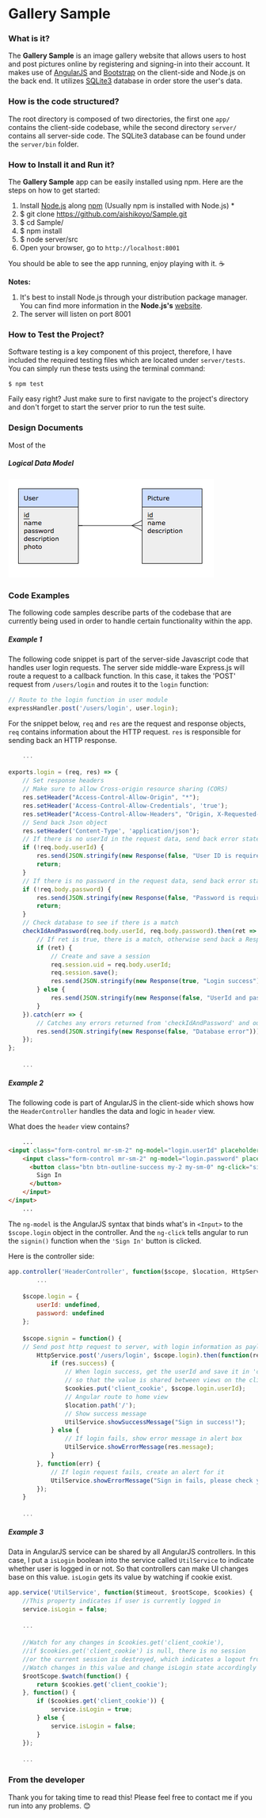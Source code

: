 # Gallery Sample
### What is it?
The **Gallery Sample** is an image gallery website that allows users to host and post pictures online by registering and signing-in into their account. It makes use of [AngularJS](https://angularjs.org/) and [Bootstrap](https://getbootstrap.com/) on the client-side and Node.js on the back end. It utilizes [SQLite3](https://www.sqlite.org/) database in order store the user's data.

### How is the code structured?
The root directory is composed of two directories, the first one `app/` contains the client-side codebase, while the second directory `server/` contains all server-side code. The SQLite3 database can be found under the `server/bin` folder.

### How to Install it and Run it?
The **Gallery Sample** app can be easily installed using npm. Here are the steps on how to get started:

1. Install [Node.js](https://nodejs.org/) along [npm](https://www.npmjs.com/get-npm) (Usually npm is installed with Node.js) *
2. $ git clone https://github.com/aishikoyo/Sample.git
3. $ cd Sample/
4. $ npm install
5. $ node server/src 
6. Open your browser, go to `http://localhost:8001`

You should be able to see the app running, enjoy playing with it. :coffee:

**Notes:** 
1. It's best to install Node.js through your distribution package manager. You can find more information in the **Node.js's** [website](https://nodejs.org/en/download/package-manager/).
2. The server will listen on port 8001

### How to Test the Project?
Software testing is a key component of this project, therefore, I have included the required testing files which are located under `server/tests`. You can simply run these tests using the terminal command:

    $ npm test

Faily easy right? Just make sure to first navigate to the project's directory and don't forget to start the server prior to run the test suite.

### Design Documents
Most of the 

##### Logical Data Model
![alt text](/logical_data_model.png)


### Code Examples
The following code samples describe parts of the codebase that are currently being used in order to handle certain functionality within the app.

##### Example 1
The following code snippet is part of the server-side Javascript code that handles user login requests. The server side middle-ware Express.js will route a request to a callback function. In this case, it takes the 'POST' request from 	`/users/login` and routes it to the `login` function:

```javascript
// Route to the login function in user module
expressHandler.post('/users/login', user.login);
```

For the snippet below, `req` and `res` are the request and response objects, `req` contains information about the HTTP request. `res` is responsible for sending back an HTTP response.

```javascript
    ...

exports.login = (req, res) => {
    // Set response headers
    // Make sure to allow Cross-origin resource sharing (CORS)
    res.setHeader("Access-Control-Allow-Origin", "*");
    res.setHeader('Access-Control-Allow-Credentials', 'true');
    res.setHeader("Access-Control-Allow-Headers", "Origin, X-Requested-With, Content-Type, Accept");
    // Send back Json object
    res.setHeader('Content-Type', 'application/json');
    // If there is no userId in the request data, send back error state and message
    if (!req.body.userId) {
        res.send(JSON.stringify(new Response(false, "User ID is required")));
        return;
    }
    // If there is no password in the request data, send back error state and message
    if (!req.body.password) {
        res.send(JSON.stringify(new Response(false, "Password is required")));
        return;
    }
    // Check database to see if there is a match
    checkIdAndPassword(req.body.userId, req.body.password).then(ret => {
        // If ret is true, there is a match, otherwise send back a Response object with the error state and error message
        if (ret) {
            // Create and save a session		
            req.session.uid = req.body.userId;
            req.session.save();
            res.send(JSON.stringify(new Response(true, "Login success")));
        } else {
            res.send(JSON.stringify(new Response(false, "UserId and password doesn't match")));
        }
    }).catch(err => {
        // Catches any errors returned from 'checkIdAndPassword' and output an error message
        res.send(JSON.stringify(new Response(false, "Database error")));
    });
};

    ...
```

##### Example 2    
The following code is part of AngularJS in the client-side which shows how the `HeaderController` handles the data and logic in `header` view.

What does the `header` view contains?

```html
    ...
<input class="form-control mr-sm-2" ng-model="login.userId" placeholder="AccountID" type="text">
    <input class="form-control mr-sm-2" ng-model="login.password" placeholder="Password" type="password">
      <button class="btn btn-outline-success my-2 my-sm-0" ng-click="signin()">
        Sign In
      </button>
    </input>
</input>
    ...   
```

The `ng-model` is the AngularJS syntax that binds what's in `<Input>` to the `$scope.login` object in the controller. And the `ng-click` tells angular to run the `signin()` function when the `'Sign In'` button is clicked.

Here is the controller side:

```javascript
app.controller('HeaderController', function($scope, $location, HttpService, UtilService, $timeout, $cookies) {
		...
        
   	$scope.login = {
        userId: undefined,
	    password: undefined
	};

    $scope.signin = function() {
    // Send post http request to server, with login information as payload
        HttpService.post('/users/login', $scope.login).then(function(res) {
            if (res.success) {
    		  	// When login success, get the userId and save it in 'client_cookie', 
    		  	// so that the value is shared between views on the client-side
                $cookies.put('client_cookie', $scope.login.userId);
                // Angular route to home view
                $location.path('/');
                // Show success message
                UtilService.showSuccessMessage("Sign in success!");
            } else {
                // If login fails, show error message in alert box
                UtilService.showErrorMessage(res.message);
            }
        }, function(err) {
            // If login request fails, create an alert for it
            UtilService.showErrorMessage("Sign in fails, please check your internect connection.");
        });
    }
      
    ...   
```

##### Example 3    
Data in AngularJS service can be shared by all AngularJS controllers. In this case, I put a
`isLogin` boolean into the service called `UtilService` to indicate whether user is logged in or not. So that controllers can make UI changes base on this value. `isLogin` gets its value by watching if cookie exist. 


```javascript
app.service('UtilService', function($timeout, $rootScope, $cookies) {
    //This property indicates if user is currently logged in
    service.isLogin = false;

    ...

    //Watch for any changes in $cookies.get('client_cookie'),
    //if $cookies.get('client_cookie') is null, there is no session
    //or the current session is destroyed, which indicates a logout from the system.
    //Watch changes in this value and change isLogin state accordingly
    $rootScope.$watch(function() {
        return $cookies.get('client_cookie');
    }, function() {
        if ($cookies.get('client_cookie')) {
            service.isLogin = true;
        } else {
            service.isLogin = false;
        }
    });

    ...   
```

### From the developer
Thank you for taking time to read this! Please feel free to contact me if you run into any problems. :blush:
